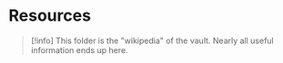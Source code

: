 # Resources

> [!info]
> This folder is the "wikipedia" of the vault.  Nearly all useful information ends up here.

